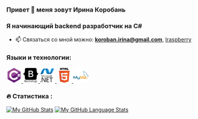 ### Привет 👋 меня зовут Ирина Коробань
<h3>Я начинающий backend разработчик на C#</h3>

- 📫 Связаться со мной можно: **koroban.irina@gmail.com**,  <a href="https://t.me/Iraspberry" target="_blank" rel="noreferrer">Iraspberry</a> 
 
<h3 align="left">Языки и технологии:</h3>
<p align="left"><a href="https://www.w3schools.com/cs/" target="_blank" rel="noreferrer"> <img src="https://raw.githubusercontent.com/devicons/devicon/master/icons/csharp/csharp-original.svg" alt="csharp" width="40" height="40"/> </a> <a href="https://getbootstrap.com" target="_blank" rel="noreferrer"> <img src="https://raw.githubusercontent.com/devicons/devicon/master/icons/bootstrap/bootstrap-plain-wordmark.svg" alt="bootstrap" width="40" height="40"/> </a>  <a href="https://dotnet.microsoft.com/" target="_blank" rel="noreferrer"> <img src="https://raw.githubusercontent.com/devicons/devicon/master/icons/dot-net/dot-net-original-wordmark.svg" alt="dotnet" width="40" height="40"/> </a> <a href="https://www.w3.org/html/" target="_blank" rel="noreferrer"> <img src="https://raw.githubusercontent.com/devicons/devicon/master/icons/html5/html5-original-wordmark.svg" alt="html5" width="40" height="40"/> </a> <a href="https://www.mysql.com/" target="_blank" rel="noreferrer"> <img src="https://raw.githubusercontent.com/devicons/devicon/master/icons/mysql/mysql-original-wordmark.svg" alt="mysql" width="40" height="40"/> </a> </p>


### :fire: Статистика :
[![My GitHub Stats](https://github-readme-stats.vercel.app/api/?username=IrinaKoroban&count_private=true&theme=tokyonight&showicons=true)]()
[![My GitHub Language Stats](https://github-readme-stats.vercel.app/api/top-langs/?username=IrinaKoroban&langs_count=5&theme=tokyonight)]()
